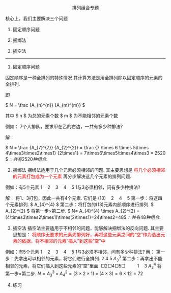 <center>排列组合专题</center>

核心上，我们主要解决三个问题

1. 固定顺序问题

2. 捆绑法

3. 插空法

---

1. 固定顺序问题

  固定顺序是一种全排列的特殊情况.其计算方法是用全排列除以固定顺序的元素的全排列.
  
  即
  
  $ N = \frac {A_{n}^{n}} {A_{m}^{m}} $
  
  其中
  $ n $ 为总的元素个数
  $ m $ 为不能相邻的元素个数
  
  例如：
  $7$个人排队，要求甲在乙的右边，一共有多少种排法?
  
  解：
  
  $  N = \frac {A_{7}^{7}} {A_{2}^{2}} = \frac {7 \times 6 \times 5\times 4\times3\times2\times1} {2\times1} = 7\times6\times5\times4\times3 = 2520 $
  $\therefore 共有2520种组合.$



2. 捆绑法
  捆绑法适用于几个元素必须相邻的问题.
  其主要思想是 <font color="red">将几个必须相邻的元素打包成为一个元素</font> 再分步解决这几个元素的排列问题.

  例如：有$5$个元素
  $1\quad2\quad3\quad4\quad5$
  $1$与$3$必须相邻，问有多少种排法?
  
  解：
  将$1$、$3$打包，因此一共有$4$个元素.
  它们是 $(13)\quad2\quad4\quad5$
  第一步：将这四个元素排列.
  $ A_{4}^{4} $
  第二步：将打包的$(13)$元素内部顺序进行排列.
  $ A_{2}^{2} $
  将第一步$\times$第二步.
  $ N= A_{4}^{4} \times A_{2}^{2} = (4\times3\times2\times1)\times(2\times1)=24\times2=48$
  $\therefore 共有48种组合.$



3. 插空法
  插空法主要适用于不相邻的问题，能够解决捆绑法的反向问题.
  其主要思想是： <font color="red">将顺序无要求的元素先排列好，再将这些元素之间的“空”作为选出元素的依据，将不相邻的元素“插入”到这些“空”中</font>
  
  例如：有$5$个元素
  $1\quad2\quad3\quad4\quad5$
  1与3必须不相邻，问有多少种排法?
  解：
  第一步：先拿出可以相邻的元素，将它们进行全排列.
  2 4 5
  $A_{3}^{3}$
  第二步：再拿出不能相邻的元素，将它们插入到这些元素的“空”里面.
  $□ 2 □ 4 □ 5 □$
  $\quad\quad1\quad3$
  $A_{2}^{4}$
  将第一步$\times$第二步.
  $N=A_{3}^{3}\times A_{4}^{2} = (3\times2\times1)\times(4\times3)=6\times12=72$



4. 练习

